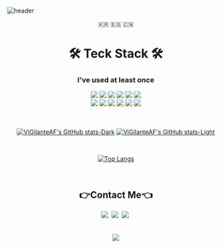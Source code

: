 ![header](https://capsule-render.vercel.app/api?type=waving&color=timeGradient&height=300&section=header&text=Hu%20Sang%20Min&fontSize=90&animation=twinkling)

<p align = "center"> 🇰🇷 🇪🇬 🇨🇳 </p>
 
 <div>
    <h1 align="center"> 🛠️ Teck Stack ️🛠️ </h1>
    <h3 align="center"> I've used at least once </h3>
 </div>

<div align = "center">
<img src="https://img.shields.io/badge/Python-3766AB?style=flat-square&logo=Python&logoColor=white"/>
<img src="https://img.shields.io/badge/Javascript-F7DF1E?style=flat-square&logo=Javascript&logoColor=white"/>
<img src="https://img.shields.io/badge/Nodejs-339933?style=flat-square&logo=Node.js&logoColor=white"/>
<img src="https://img.shields.io/badge/Nestjs-E0234E?style=flat-square&logo=Nestjs&logoColor=white"/>
<img src="https://img.shields.io/badge/TypeScript-3178C6?style=flat-square&logo=TypeScript&logoColor=white"/>
<img src="https://img.shields.io/badge/Mysql-4479A1?style=flat-square&logo=Mysql&logoColor=white"/>
 <br>
<img src="https://img.shields.io/badge/Amazon EC2-FF9900?style=flat-square&logo=Amazon EC2&logoColor=white"/>
<img src="https://img.shields.io/badge/Amazon RDS-527FFF?style=flat-square&logo=Amazon RDS&logoColor=white"/>
<img src="https://img.shields.io/badge/Amazon S3-569A31?style=flat-square&logo=Amazon s3&logoColor=white"/>
<img src="https://img.shields.io/badge/HTML-E34F26?style=flat-square&logo=html5&logoColor=white"/>
<img src="https://img.shields.io/badge/CSS-1572B6?style=flat-square&logo=css3&logoColor=white"/>
<img src="https://img.shields.io/badge/Java-007396?style=flat-square&logo=Java&logoColor=white"/>
</div>
<br>
<br>

<div align ="center">

 [![ViGilanteAF's GitHub stats-Dark](https://github-readme-stats.vercel.app/api?username=ViGilanteAF&show_icons=true&theme=dark#gh-dark-mode-only)](https://github.com/ViGilanteAF/github-readme-stats#gh-dark-mode-only)
[![ViGilanteAF's GitHub stats-Light](https://github-readme-stats.vercel.app/api?username=ViGilanteAF&show_icons=true&theme=default#gh-light-mode-only)](https://github.com/ViGilanteAF/github-readme-stats#gh-light-mode-only)
 
</div>

 <br>

<div align = "center">
 
[![Top Langs](https://github-readme-stats.vercel.app/api/top-langs/?username=ViGilanteAF&layout=compact)](https://github.com/ViGilanteAF)

 </div>
 
<br>

<h2 align = "center"> 👉Contact Me👈 </h2>
<div align = "center">
<a href="https://blog.naver.com/stronghu"><img src="https://img.shields.io/badge/Blog-20C997?style=flat-square&logo=Velog&logoColor=white&link=https://blog.naver.com/stronghu"/></a>&nbsp
<a href="https://stronghu95.notion.site/T-fb791619cb094dd1835a73be107b07d7"><img src="https://img.shields.io/badge/Notion-000000?style=flat-square&logo=Notion&logoColor=white&link=https://stronghu95.notion.site/T-fb791619cb094dd1835a73be107b07d7"/></a>&nbsp
<a href="mailto:stronghu95@gmail.com"><img src="https://img.shields.io/badge/Gmail-EA4335?style=flat-square&logo=gmail&logoColor=white&link=https://stronghu95.notion.site/T-fb791619cb094dd1835a73be107b07d7"/></a>&nbsp
</div>
<br>
<br>

<div align = "center">
<a href="https://hits.seeyoufarm.com"><img src="https://hits.seeyoufarm.com/api/count/incr/badge.svg?url=https%3A%2F%2Fgithub.com%2FViGilanteAF&count_bg=%2323BCDF&title_bg=%23555555&icon=github.svg&icon_color=%23E7E7E7&title=Hits&edge_flat=false"/></a>
</div>
